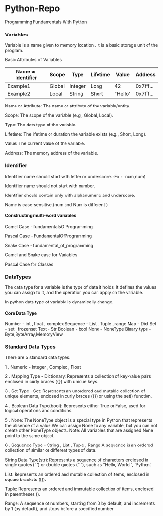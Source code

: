 # Python-Repo

Programming Fundamentals With Python

### Variables

Variable is a name given to memory location .
It is a basic storage unit of the program.

Basic Attributes of Variables

| Name or Identifier | Scope    | Type    | Lifetime | Value    | Address   |
| ------------------ | -------- | ------- | -------- | -------- | --------- |
| Example1          | Global   | Integer | Long     | 42       | 0x7fff... |
| Example2          | Local    | String  | Short    | "Hello"  | 0x7fff... |

Name or Attribute: The name or attribute of the variable/entity.

Scope: The scope of the variable (e.g., Global, Local).

Type: The data type of the variable.

Lifetime: The lifetime or duration the variable exists (e.g., Short, Long).

Value: The current value of the variable.

Address: The memory address of the variable.

### Identifier

Identifier name should start with letter or underscore. (Ex : _num,num)

Identifier name should not start with number.

Identifier should contain only with alphanumeric and underscore.

Name is case-sensitive.(num and Num is different )

#### Constructing multi-word variables

Camel Case - fundamentalsOfProgramming

Pascal Case - FundamentalOfProgramming

Snake Case - fundamental_of_programming

Camel and Snake case for Variables

Pascal Case for Classes

### DataTypes 

The data type for a variable is the type of data it holds. It defines the values you
can assign to it, and the operation you can apply on the variable.

In python data type of variable is dynamically change.

#### Core Data Type

Number - int , float , complex
Sequence - List , Tuple , range
Map - Dict
Set - set , frozenset
Text - Str
Boolean - bool
None - NoneType
Binary type - Byte,ByteArray,MemoryView

### Standard Data Types 

There are 5 standard data types.

1 . Numeric - Integer , Complex , Float

2 . Mapping Type - Dictionary: Represents a collection of key-value pairs enclosed
in curly braces ({}) with unique keys.

3 . Set Type - Set: Represents an unordered and mutable collection of unique
elements, enclosed in curly braces ({}) or using the set() function.

4 . Boolean Data Type(bool): Represents either True or False, used for logical
operations and conditions.

5 . None: The NoneType object is a special type in Python that represents the
absence of a value.We can assign None to any variable, but you can not create
other NoneType objects. Note: All variables that are assigned None point to the
same object.

6 . Sequence Type  - String , List , Tuple , Range
A sequence is an ordered collection of similar or different types of
data.

String Data Type(str): Represents a sequence of characters enclosed in single
quotes (‘ ‘) or double quotes (” “), such as “Hello, World!”, ‘Python’.

List: Represents an ordered and mutable collection of items, enclosed in square
brackets ([]).

Tuple: Represents an ordered and immutable collection of items, enclosed in
parentheses ().

Range: A sequence of numbers, starting from 0 by default, and increments by 1
(by default), and stops before a specified number







